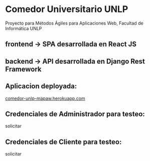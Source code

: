 

# Comedor Universitario UNLP

Proyecto para Métodos Ágiles para Aplicaciones Web, Facultad de Informática UNLP

## frontend -> SPA desarrollada en React JS
## backend -> API desarrollada en Django Rest Framework


 ## Aplicacion deployada:
 [comedor-unlp-mapaw.herokuapp.com](https://comedor-unlp-mapaw.herokuapp.com/)
 
 ## Credenciales de Administrador para testeo:
 
solicitar
 
 
 ## Credenciales de Cliente para testeo:
 
solicitar
 
 
